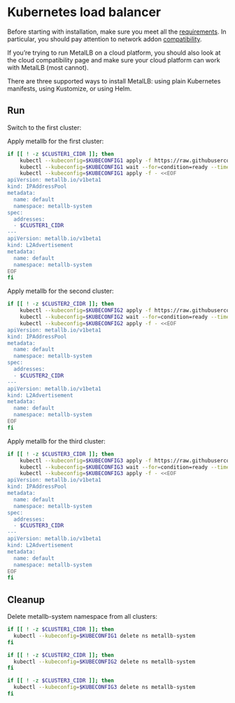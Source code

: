 # Kubernetes load balancer

Before starting with installation, make sure you meet all the [requirements](https://metallb.universe.tf/#requirements). In particular, you should pay attention to network addon [compatibility](https://metallb.universe.tf/installation/clouds/).

If you’re trying to run MetalLB on a cloud platform, you should also look at the cloud compatibility page and make sure your cloud platform can work with MetalLB (most cannot).

There are three supported ways to install MetalLB: using plain Kubernetes manifests, using Kustomize, or using Helm.

## Run

Switch to the first cluster:

Apply metallb for the first cluster:
```bash
if [[ ! -z $CLUSTER1_CIDR ]]; then
    kubectl --kubeconfig=$KUBECONFIG1 apply -f https://raw.githubusercontent.com/metallb/metallb/v0.15.2/config/manifests/metallb-native.yaml
    kubectl --kubeconfig=$KUBECONFIG1 wait --for=condition=ready --timeout=5m pod -l app=metallb -n metallb-system
    kubectl --kubeconfig=$KUBECONFIG1 apply -f - <<EOF
apiVersion: metallb.io/v1beta1
kind: IPAddressPool
metadata:
  name: default
  namespace: metallb-system
spec:
  addresses:
  - $CLUSTER1_CIDR
---
apiVersion: metallb.io/v1beta1
kind: L2Advertisement
metadata:
  name: default
  namespace: metallb-system
EOF
fi
```

Apply metallb for the second cluster:
```bash
if [[ ! -z $CLUSTER2_CIDR ]]; then
    kubectl --kubeconfig=$KUBECONFIG2 apply -f https://raw.githubusercontent.com/metallb/metallb/v0.15.2/config/manifests/metallb-native.yaml
    kubectl --kubeconfig=$KUBECONFIG2 wait --for=condition=ready --timeout=5m pod -l app=metallb -n metallb-system
    kubectl --kubeconfig=$KUBECONFIG2 apply -f - <<EOF
apiVersion: metallb.io/v1beta1
kind: IPAddressPool
metadata:
  name: default
  namespace: metallb-system
spec:
  addresses:
  - $CLUSTER2_CIDR
---
apiVersion: metallb.io/v1beta1
kind: L2Advertisement
metadata:
  name: default
  namespace: metallb-system
EOF
fi
```

Apply metallb for the third cluster:
```bash
if [[ ! -z $CLUSTER3_CIDR ]]; then
    kubectl --kubeconfig=$KUBECONFIG3 apply -f https://raw.githubusercontent.com/metallb/metallb/v0.15.2/config/manifests/metallb-native.yaml
    kubectl --kubeconfig=$KUBECONFIG3 wait --for=condition=ready --timeout=5m pod -l app=metallb -n metallb-system
    kubectl --kubeconfig=$KUBECONFIG3 apply -f - <<EOF
apiVersion: metallb.io/v1beta1
kind: IPAddressPool
metadata:
  name: default
  namespace: metallb-system
spec:
  addresses:
  - $CLUSTER3_CIDR
---
apiVersion: metallb.io/v1beta1
kind: L2Advertisement
metadata:
  name: default
  namespace: metallb-system
EOF
fi
```

## Cleanup

Delete metallb-system namespace from all clusters:

```bash
if [[ ! -z $CLUSTER1_CIDR ]]; then
  kubectl --kubeconfig=$KUBECONFIG1 delete ns metallb-system  
fi
```

```bash
if [[ ! -z $CLUSTER2_CIDR ]]; then
  kubectl --kubeconfig=$KUBECONFIG2 delete ns metallb-system  
fi
```

```bash
if [[ ! -z $CLUSTER3_CIDR ]]; then
  kubectl --kubeconfig=$KUBECONFIG3 delete ns metallb-system  
fi
```
